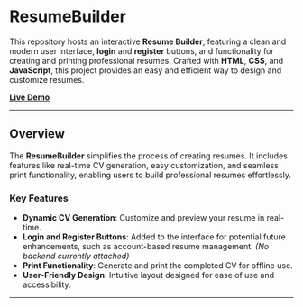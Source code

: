 # ResumeBuilder

This repository hosts an interactive **Resume Builder**, featuring a clean and modern user interface, **login** and **register** buttons, and functionality for creating and printing professional resumes. Crafted with **HTML**, **CSS**, and **JavaScript**, this project provides an easy and efficient way to design and customize resumes.

[**Live Demo**]()

---

## Overview

The **ResumeBuilder** simplifies the process of creating resumes. It includes features like real-time CV generation, easy customization, and seamless print functionality, enabling users to build professional resumes effortlessly.

### Key Features
- **Dynamic CV Generation**: Customize and preview your resume in real-time.  
- **Login and Register Buttons**: Added to the interface for potential future enhancements, such as account-based resume management. *(No backend currently attached)*  
- **Print Functionality**: Generate and print the completed CV for offline use.  
- **User-Friendly Design**: Intuitive layout designed for ease of use and accessibility.  

---


